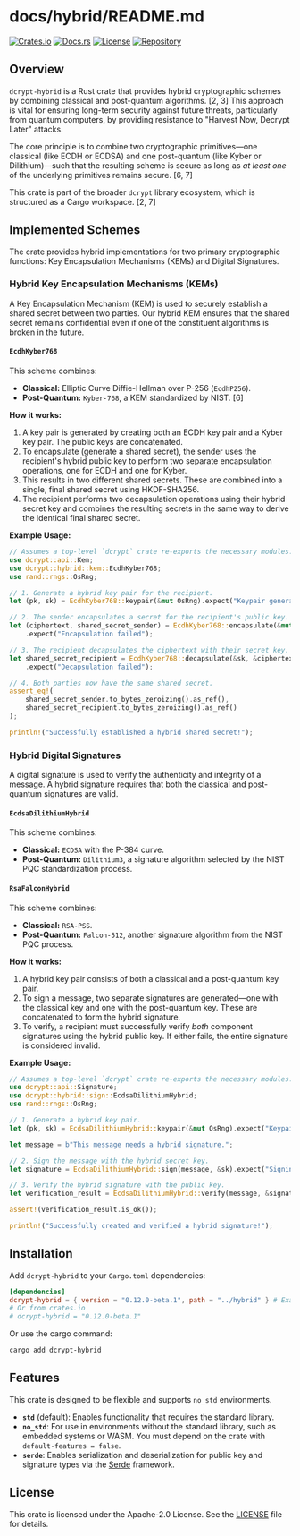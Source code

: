 # docs/hybrid/README.md

[![Crates.io](https://img.shields.io/crates/v/dcrypt-hybrid.svg)](https://crates.io/crates/dcrypt-hybrid)
[![Docs.rs](https://docs.rs/dcrypt-hybrid/badge.svg)](https://docs.rs/dcrypt-hybrid)
[![License](https://img.shields.io/badge/license-Apache--2.0-blue.svg)](https://opensource.org/licenses/Apache-2.0)
[![Repository](https://img.shields.io/badge/repository-GitHub-blue.svg)](https://github.com/DePINNetwork/dcrypt)

## Overview

`dcrypt-hybrid` is a Rust crate that provides hybrid cryptographic schemes by combining classical and post-quantum algorithms. [2, 3] This approach is vital for ensuring long-term security against future threats, particularly from quantum computers, by providing resistance to "Harvest Now, Decrypt Later" attacks.

The core principle is to combine two cryptographic primitives—one classical (like ECDH or ECDSA) and one post-quantum (like Kyber or Dilithium)—such that the resulting scheme is secure as long as *at least one* of the underlying primitives remains secure. [6, 7]

This crate is part of the broader `dcrypt` library ecosystem, which is structured as a Cargo workspace. [2, 7]

## Implemented Schemes

The crate provides hybrid implementations for two primary cryptographic functions: Key Encapsulation Mechanisms (KEMs) and Digital Signatures.

### Hybrid Key Encapsulation Mechanisms (KEMs)

A Key Encapsulation Mechanism (KEM) is used to securely establish a shared secret between two parties. Our hybrid KEM ensures that the shared secret remains confidential even if one of the constituent algorithms is broken in the future.

#### **`EcdhKyber768`**

This scheme combines:
*   **Classical:** Elliptic Curve Diffie-Hellman over P-256 (`EcdhP256`).
*   **Post-Quantum:** `Kyber-768`, a KEM standardized by NIST. [6]

**How it works:**
1.  A key pair is generated by creating both an ECDH key pair and a Kyber key pair. The public keys are concatenated.
2.  To encapsulate (generate a shared secret), the sender uses the recipient's hybrid public key to perform two separate encapsulation operations, one for ECDH and one for Kyber.
3.  This results in two different shared secrets. These are combined into a single, final shared secret using HKDF-SHA256.
4.  The recipient performs two decapsulation operations using their hybrid secret key and combines the resulting secrets in the same way to derive the identical final shared secret.

**Example Usage:**
```rust
// Assumes a top-level `dcrypt` crate re-exports the necessary modules.
use dcrypt::api::Kem;
use dcrypt::hybrid::kem::EcdhKyber768;
use rand::rngs::OsRng;

// 1. Generate a hybrid key pair for the recipient.
let (pk, sk) = EcdhKyber768::keypair(&mut OsRng).expect("Keypair generation failed");

// 2. The sender encapsulates a secret for the recipient's public key.
let (ciphertext, shared_secret_sender) = EcdhKyber768::encapsulate(&mut OsRng, &pk)
    .expect("Encapsulation failed");

// 3. The recipient decapsulates the ciphertext with their secret key.
let shared_secret_recipient = EcdhKyber768::decapsulate(&sk, &ciphertext)
    .expect("Decapsulation failed");

// 4. Both parties now have the same shared secret.
assert_eq!(
    shared_secret_sender.to_bytes_zeroizing().as_ref(),
    shared_secret_recipient.to_bytes_zeroizing().as_ref()
);

println!("Successfully established a hybrid shared secret!");
```

### Hybrid Digital Signatures

A digital signature is used to verify the authenticity and integrity of a message. A hybrid signature requires that both the classical and post-quantum signatures are valid.

#### **`EcdsaDilithiumHybrid`**

This scheme combines:
*   **Classical:** `ECDSA` with the P-384 curve.
*   **Post-Quantum:** `Dilithium3`, a signature algorithm selected by the NIST PQC standardization process.

#### **`RsaFalconHybrid`**

This scheme combines:
*   **Classical:** `RSA-PSS`.
*   **Post-Quantum:** `Falcon-512`, another signature algorithm from the NIST PQC process.

**How it works:**
1.  A hybrid key pair consists of both a classical and a post-quantum key pair.
2.  To sign a message, two separate signatures are generated—one with the classical key and one with the post-quantum key. These are concatenated to form the hybrid signature.
3.  To verify, a recipient must successfully verify *both* component signatures using the hybrid public key. If either fails, the entire signature is considered invalid.

**Example Usage:**
```rust
// Assumes a top-level `dcrypt` crate re-exports the necessary modules.
use dcrypt::api::Signature;
use dcrypt::hybrid::sign::EcdsaDilithiumHybrid;
use rand::rngs::OsRng;

// 1. Generate a hybrid key pair.
let (pk, sk) = EcdsaDilithiumHybrid::keypair(&mut OsRng).expect("Keypair generation failed");

let message = b"This message needs a hybrid signature.";

// 2. Sign the message with the hybrid secret key.
let signature = EcdsaDilithiumHybrid::sign(message, &sk).expect("Signing failed");

// 3. Verify the hybrid signature with the public key.
let verification_result = EcdsaDilithiumHybrid::verify(message, &signature, &pk);

assert!(verification_result.is_ok());

println!("Successfully created and verified a hybrid signature!");
```

## Installation

Add `dcrypt-hybrid` to your `Cargo.toml` dependencies:
```toml
[dependencies]
dcrypt-hybrid = { version = "0.12.0-beta.1", path = "../hybrid" } # Example for local workspace dependency
# Or from crates.io
# dcrypt-hybrid = "0.12.0-beta.1"
```
Or use the cargo command:
```sh
cargo add dcrypt-hybrid
```

## Features

This crate is designed to be flexible and supports `no_std` environments.

*   **`std`** (default): Enables functionality that requires the standard library.
*   **`no_std`**: For use in environments without the standard library, such as embedded systems or WASM. You must depend on the crate with `default-features = false`.
*   **`serde`**: Enables serialization and deserialization for public key and signature types via the [Serde](https://serde.rs/) framework.

## License

This crate is licensed under the Apache-2.0 License. See the [LICENSE](https://github.com/DePINNetwork/dcrypt/blob/main/LICENSE) file for details.